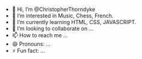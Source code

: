 - 👋 Hi, I’m @ChristopherThorndyke
- 👀 I’m interested in Music, Chess, French.
- 🌱 I’m currently learning HTML, CSS, JAVASCRIPT.
- 💞️ I’m looking to collaborate on ...
- 📫 How to reach me ...
- 😄 Pronouns: ...
- ⚡ Fun fact: ...

<!---
ChristopherThorndyke/ChristopherThorndyke is a ✨ special ✨ repository because its `README.md` (this file) appears on your GitHub profile.
You can click the Preview link to take a look at your changes.
--->
